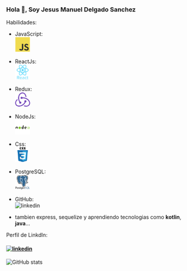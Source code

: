 ### Hola 👋, Soy Jesus Manuel Delgado Sanchez


Habilidades:
- JavaScript:  
            <img src='https://raw.githubusercontent.com/devicons/devicon/master/icons/javascript/javascript-original.svg' alt='js' height='40'>
- ReactJs:  
            <img src='https://raw.githubusercontent.com/devicons/devicon/master/icons/react/react-original-wordmark.svg' alt='react' height='40'>
- Redux:      
            <img src='https://raw.githubusercontent.com/devicons/devicon/master/icons/redux/redux-original.svg' alt='redux' height='40'>
- NodeJs:     
            <img src='https://raw.githubusercontent.com/devicons/devicon/master/icons/nodejs/nodejs-original-wordmark.svg' alt='node' height='40'>
- Css:   
            <img src='https://raw.githubusercontent.com/devicons/devicon/master/icons/css3/css3-original-wordmark.svg' alt='css' height='40'>
- PostgreSQL:   
            <img src='https://raw.githubusercontent.com/devicons/devicon/master/icons/postgresql/postgresql-original-wordmark.svg' alt='postgresql' height='40'>
- GitHub:   
            <img src='https://www.vectorlogo.zone/logos/git-scm/git-scm-icon.svg' alt='linkedin' height='40'>

- tambien express, sequelize y aprendiendo tecnologias como **kotlin**, **java**...


Perfil de LinkdIn:

   #### [<img src='https://raw.githubusercontent.com/rahuldkjain/github-profile-readme-generator/master/src/images/icons/Social/linked-in-alt.svg' alt='linkedin' height='40'>](https://www.linkedin.com/in/https://www.linkedin.com/in/m6nuel//)  

![GitHub stats](https://github-readme-stats.vercel.app/api?username=m6nuel&show_icons=true)  
